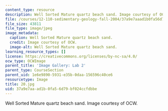 ```yaml
---
content_type: resource
description: Well Sorted Mature quartz beach sand. Image courtesy of OCW.
file: /courses/12-110-sedimentary-geology-fall-2004/37a9e7aaad1b0fa56d79bf024ccfdbbe_20.jpg
file_size: 43811
file_type: image/jpeg
image_metadata:
  caption: Well Sorted Mature quartz beach sand.
  credit: Image courtesy of OCW.
  image-alt: Well Sorted Mature quartz beach sand.
learning_resource_types: []
license: https://creativecommons.org/licenses/by-nc-sa/4.0/
ocw_type: OCWImage
parent_title: 'Image Gallery: Lab 2'
parent_type: CourseSection
parent_uid: 1e6e9890-5931-e35b-0daa-156596c40ce6
resourcetype: Image
title: 20.jpg
uid: 37a9e7aa-ad1b-0fa5-6d79-bf024ccfdbbe
---
```

Well Sorted Mature quartz beach sand. Image courtesy of OCW.